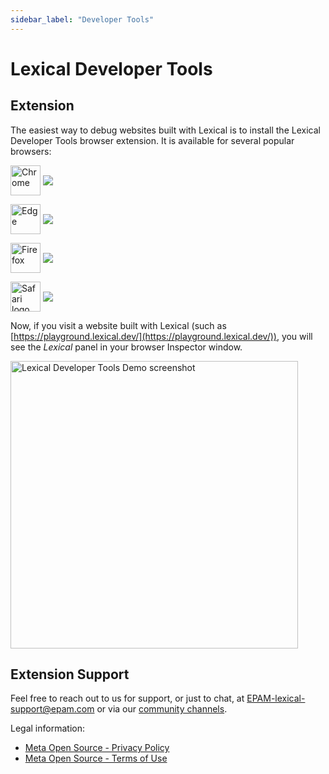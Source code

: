 ```yaml
---
sidebar_label: "Developer Tools"
---
```


# Lexical Developer Tools

## Extension

The easiest way to debug websites built with Lexical is to install the Lexical Developer Tools browser extension. It is available for several popular browsers:


[link-chrome]: https://chromewebstore.google.com/detail/lexical-developer-tools/kgljmdocanfjckcgfpcpdoklodllfdpc 'Version published on Chrome Web Store'
[link-edge]: https://microsoftedge.microsoft.com/addons/detail/lexical-developer-tools/pclbkaofdgafcfhlnimcdhhkkhcabpcb 'Version published on Edge Add-ons Store'
[link-firefox]: https://addons.mozilla.org/en-US/firefox/addon/lexical-developer-tools/ 'Version published on Mozilla Add-ons'
[link-safari]: https://apps.apple.com/us/app/lexical-developer-tools/id6502753400 'Version published on Mac App Store'

[<img src="https://cdnjs.cloudflare.com/ajax/libs/browser-logos/74.1.0/chrome/chrome.svg" width="48" alt="Chrome" valign="middle"/>][link-chrome] [<img valign="middle" src="https://img.shields.io/chrome-web-store/v/kgljmdocanfjckcgfpcpdoklodllfdpc?style=flat&label=%20
"/>][link-chrome]

[<img src="https://cdnjs.cloudflare.com/ajax/libs/browser-logos/74.1.0/edge/edge.svg" width="48" alt="Edge" valign="middle"/>][link-edge] [<img valign="middle" src="https://img.shields.io/badge/dynamic/json?label=%20&query=%24.version&url=https%3A%2F%2Fmicrosoftedge.microsoft.com%2Faddons%2Fgetproductdetailsbycrxid%2Fpclbkaofdgafcfhlnimcdhhkkhcabpcb"/>][link-edge]

[<img src="https://cdnjs.cloudflare.com/ajax/libs/browser-logos/74.1.0/firefox/firefox.svg" width="48" alt="Firefox" valign="middle"/>][link-firefox] [<img valign="middle" src="https://img.shields.io/amo/v/lexical-developer-tools.svg?label=%20"/>][link-firefox]

[<img src="https://cdnjs.cloudflare.com/ajax/libs/browser-logos/74.1.0/safari/safari.svg" width="48" alt="Safari logo" valign="middle"/>][link-safari] [<img valign="middle" src="https://img.shields.io/itunes/v/6502753400?label=%20"/>][link-safari]

Now, if you visit a website built with Lexical (such as [https://playground.lexical.dev/](https://playground.lexical.dev/)), you will see the _Lexical_ panel in your browser Inspector window.

<img src="/img/docs/devtools-demo.png" width="460" alt="Lexical Developer Tools Demo screenshot"/>

## Extension Support

Feel free to reach out to us for support, or just to chat, at <a href="mailto:EPAM-lexical-support@epam.com">EPAM-lexical-support@epam.com</a> or via our [community channels](/community).

Legal information:

- <a href="https://opensource.facebook.com/legal/privacy/" rel="noreferrer noopener" target="_blank">Meta Open Source - Privacy Policy</a>
- <a href="https://opensource.facebook.com/legal/terms/" rel="noreferrer noopener" target="_blank">Meta Open Source - Terms of Use</a>

